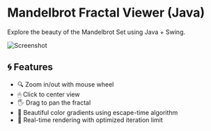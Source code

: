 # Mandelbrot Fractal Viewer (Java)

Explore the beauty of the Mandelbrot Set using Java + Swing.

![Screenshot](<img width="877" height="909" alt="image" src="https://github.com/user-attachments/assets/3d122026-4428-4a3c-85a1-9988f370d2cc" />
)

## 🌀 Features
- 🔍 Zoom in/out with mouse wheel
- 🖱 Click to center view
- 🖐 Drag to pan the fractal
- 🌈 Beautiful color gradients using escape-time algorithm
- 🧠 Real-time rendering with optimized iteration limit

